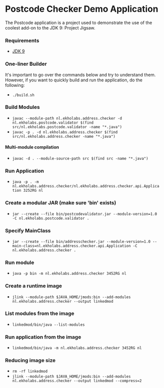 # Postcode Checker Demo Application

The Postcode application is a project used to demonstrate the use of the coolest add-on to the JDK 9: Project Jigsaw.

### Requirements

  - [JDK 9](http://jdk.java.net/9/)

### One-liner Builder

It's important to go over the commands below and try to understand them. However, if you want to quickly build
and run the application, do the following:

  - ```./build.sh```

### Build Modules

  - ```javac --module-path nl.ekholabs.address.checker -d nl.ekholabs.postcode.validator $(find src/nl.ekholabs.postcode.validator -name "*.java")```
  - ```javac -p . -d nl.ekholabs.address.checker $(find src/nl.ekholabs.address.checker -name "*.java")```

#### Multi-module compilation

  - ```javac -d . --module-source-path src $(find src -name "*.java")```

### Run Application

  - ```java -p . -m nl.ekholabs.address.checker/nl.ekholabs.address.checker.api.Application 3252RG nl```

### Create a modular JAR (make sure 'bin' exists)

  - ```jar --create --file bin/postcodevalidator.jar --module-version=1.0 -C nl.ekholabs.postcode.validator .```

### Specify MainClass

  - ```jar --create --file bin/addresschecker.jar --module-version=1.0 --main-class=nl.ekholabs.address.checker.api.Application -C nl.ekholabs.address.checker .```

### Run module

  - ```java -p bin -m nl.ekholabs.address.checker 3452RG nl```

### Create a runtime image

  - ```jlink --module-path $JAVA_HOME/jmods:bin --add-modules nl.ekholabs.address.checker --output linkedmod```

### List modules from the image

  - ```linkedmod/bin/java --list-modules```

### Run application from the image

  - ```linkedmod/bin/java -m nl.ekholabs.address.checker 3452RG nl```

### Reducing image size

  - ```rm -rf linkedmod```
  - ```jlink --module-path $JAVA_HOME/jmods:bin --add-modules nl.ekholabs.address.checker --output linkedmod --compress=2```
